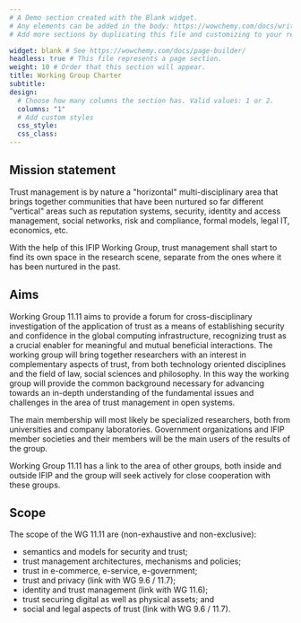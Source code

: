 ```yaml
---
# A Demo section created with the Blank widget.
# Any elements can be added in the body: https://wowchemy.com/docs/writing-markdown-latex/
# Add more sections by duplicating this file and customizing to your requirements.

widget: blank # See https://wowchemy.com/docs/page-builder/
headless: true # This file represents a page section.
weight: 10 # Order that this section will appear.
title: Working Group Charter
subtitle:
design:
  # Choose how many columns the section has. Valid values: 1 or 2.
  columns: "1"
  # Add custom styles
  css_style:
  css_class:
---
```


## Mission statement

Trust management is by nature a "horizontal" multi-disciplinary area that brings together communities that have been nurtured so far different "vertical" areas such as reputation systems, security, identity and access management, social networks, risk and compliance, formal models, legal IT, economics, etc.

With the help of this IFIP Working Group, trust management shall start to find its own space in the research scene, separate from the ones where it has been nurtured in the past.

## Aims

Working Group 11.11 aims to provide a forum for cross-disciplinary investigation of the application of trust as a means of establishing security and confidence in the global computing infrastructure, recognizing trust as a crucial enabler for meaningful and mutual beneficial interactions. The working group will bring together researchers with an interest in complementary aspects of trust, from both technology oriented disciplines and the field of law, social sciences and philosophy. In this way the working group will provide the common background necessary for advancing towards an in-depth understanding of the fundamental issues and challenges in the area of trust management in open systems.

The main membership will most likely be specialized researchers, both from universities and company laboratories. Government organizations and IFIP member societies and their members will be the main users of the results of the group.

Working Group 11.11 has a link to the area of other groups, both inside and outside IFIP and the group will seek actively for close cooperation with these groups.

## Scope

The scope of the WG 11.11 are (non-exhaustive and non-exclusive):

- semantics and models for security and trust;
- trust management architectures, mechanisms and policies;
- trust in e-commerce, e-service, e-government;
- trust and privacy (link with WG 9.6 / 11.7);
- identity and trust management (link with WG 11.6);
- trust securing digital as well as physical assets; and
- social and legal aspects of trust (link with WG 9.6 / 11.7).
